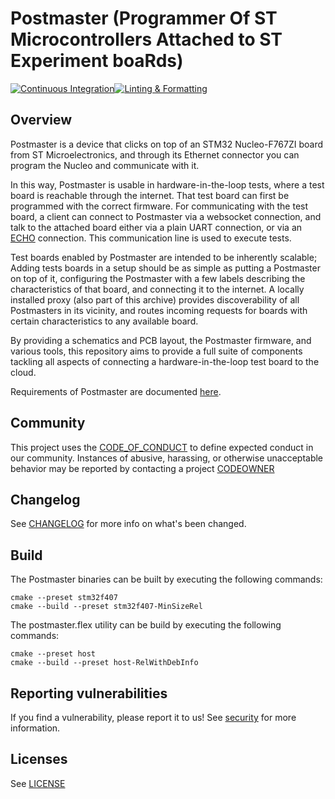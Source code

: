# Postmaster (Programmer Of ST Microcontrollers Attached to ST Experiment boaRds)

<!-- markdownlint-disable -->
[![Continuous Integration](https://github.com/philips-internal/amp-postmaster/workflows/Continuous%20Integration/badge.svg)](https://github.com/philips-internal/amp-postmaster/actions)[![Linting & Formatting](https://github.com/philips-internal/amp-postmaster/actions/workflows/linting-formatting.yml/badge.svg)](https://github.com/philips-internal/amp-postmaster/actions/workflows/linting-formatting.yml)
<!-- markdownlint enable -->

## Overview

Postmaster is a device that clicks on top of an STM32 Nucleo-F767ZI board from ST Microelectronics, and through its Ethernet connector you can program the Nucleo and communicate with it.

In this way, Postmaster is usable in hardware-in-the-loop tests, where a test board is reachable through the internet. That test board can first be programmed with the correct firmware. For communicating with the test board, a client can connect to Postmaster via a websocket connection, and talk to the attached board either via a plain UART connection, or via an [ECHO](https://philips-software.github.io/amp-embedded-infra-lib/embedded_infrastructure_library/7.0.0/Echo.html) connection. This communication line is used to execute tests.

Test boards enabled by Postmaster are intended to be inherently scalable; Adding tests boards in a setup should be as simple as putting a Postmaster on top of it, configuring the Postmaster with a few labels describing the characteristics of that board, and connecting it to the internet. A locally installed proxy (also part of this archive) provides discoverability of all Postmasters in its vicinity, and routes incoming requests for boards with certain characteristics to any available board.

By providing a schematics and PCB layout, the Postmaster firmware, and various tools, this repository aims to provide a full suite of components tackling all aspects of connecting a hardware-in-the-loop test board to the cloud.

Requirements of Postmaster are documented [here](Documents/Requirements.md).

## Community

This project uses the [CODE_OF_CONDUCT](./CODE_OF_CONDUCT.md) to define expected conduct in our community. Instances of abusive, harassing, or otherwise unacceptable behavior may be reported by contacting a project [CODEOWNER](.github/CODEOWNERS)

## Changelog

See [CHANGELOG](./CHANGELOG.md) for more info on what's been changed.

## Build

The Postmaster binaries can be built by executing the following commands:

```shell
cmake --preset stm32f407
cmake --build --preset stm32f407-MinSizeRel
```

The postmaster.flex utility can be build by executing the following commands:

```shell
cmake --preset host
cmake --build --preset host-RelWithDebInfo
```

## Reporting vulnerabilities

If you find a vulnerability, please report it to us!
See [security](.github/SECURITY.md) for more information.

## Licenses

See [LICENSE](./LICENSE.md)
